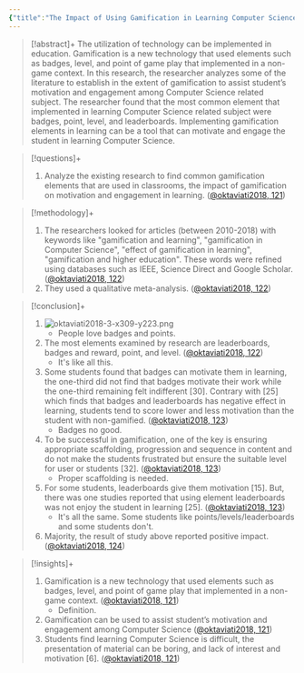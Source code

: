 ```yaml
---
{"title":"The Impact of Using Gamification in Learning Computer Science for Students in University","authors":["[[Risna Oktaviati]]","[[Adam Amril Jaharadak]]"],"date":"2018-10-02","processed":true,"tags":["gamification","computer-science","motivation"],"dg-publish":true,"created":"2024-08-30","modified":"2024-09-13","permalink":"/20-literature-notes/oktaviati2018/","dgPassFrontmatter":true,"updated":"2024-09-13"}
---
```



> [!abstract]+
> The utilization of technology can be implemented in education. Gamification is a new technology that used elements such as badges, level, and point of game play that implemented in a non-game context. In this research, the researcher analyzes some of the literature to establish in the extent of gamification to assist student’s motivation and engagement among Computer Science related subject. The researcher found that the most common element that implemented in learning Computer Science related subject were badges, point, level, and leaderboards. Implementing gamification elements in learning can be a tool that can motivate and engage the student in learning Computer Science.

> [!questions]+
>
> 1. Analyze the existing research to find common gamification elements that are used in classrooms, the impact of gamification on motivation and engagement in learning. ([@oktaviati2018, 121](zotero://open-pdf/library/items/GXUBRAV8?page=2&annotation=T653INKB))

> [!methodology]+
>
> 1. The researchers looked for articles (between 2010-2018) with keywords like "gamification and learning", "gamification in Computer Science", "effect of gamification in learning", "gamification and higher education". These words were refined using databases such as IEEE, Science Direct and Google Scholar. ([@oktaviati2018, 122](zotero://open-pdf/library/items/GXUBRAV8?page=3&annotation=JTQ7P7H5))
> 2. They used a qualitative meta-analysis. ([@oktaviati2018, 122](zotero://open-pdf/library/items/GXUBRAV8?page=3&annotation=LQMEI95T))

> [!conclusion]+
>
> 1. ![oktaviati2018-3-x309-y223.png](/img/user/00%20System/Assets/oktaviati2018-3-x309-y223.png)
>     - People love badges and points.
> 2. The most elements examined by research are leaderboards, badges and reward, point, and level. ([@oktaviati2018, 122](zotero://open-pdf/library/items/GXUBRAV8?page=3&annotation=LECLKKPM))
>     - It's like all this.
> 3. Some students found that badges can motivate them in learning, the one-third did not find that badges motivate their work while the one-third remaining felt indifferent [30]. Contrary with [25] which finds that badges and leaderboards has negative effect in learning, students tend to score lower and less motivation than the student with non-gamified. ([@oktaviati2018, 123](zotero://open-pdf/library/items/GXUBRAV8?page=4&annotation=FMSBMU9P))
>     - Badges no good.
> 4. To be successful in gamification, one of the key is ensuring appropriate scaffolding, progression and sequence in content and do not make the students frustrated but ensure the suitable level for user or students [32]. ([@oktaviati2018, 123](zotero://open-pdf/library/items/GXUBRAV8?page=4&annotation=MBNFK6XQ))
>     - Proper scaffolding is needed.
> 5. For some students, leaderboards give them motivation [15]. But, there was one studies reported that using element leaderboards was not enjoy the student in learning [25]. ([@oktaviati2018, 123](zotero://open-pdf/library/items/GXUBRAV8?page=4&annotation=UX9VVXQ8))
>     - It's all the same. Some students like points/levels/leaderboards and some students don't.
> 6. Majority, the result of study above reported positive impact. ([@oktaviati2018, 124](zotero://open-pdf/library/items/GXUBRAV8?page=5&annotation=S6SNSQAA))

> [!insights]+
>
> 1. Gamification is a new technology that used elements such as badges, level, and point of game play that implemented in a non-game context. ([@oktaviati2018, 121](zotero://open-pdf/library/items/GXUBRAV8?page=2&annotation=373W33T3))
>     - Definition.
> 2. Gamification can be used to assist student’s motivation and engagement among Computer Science ([@oktaviati2018, 121](zotero://open-pdf/library/items/GXUBRAV8?page=2&annotation=BPSTBDF3))
> 3. Students find learning Computer Science is difficult, the presentation of material can be boring, and lack of interest and motivation [6]. ([@oktaviati2018, 121](zotero://open-pdf/library/items/GXUBRAV8?page=2&annotation=YHWRIP2G))
